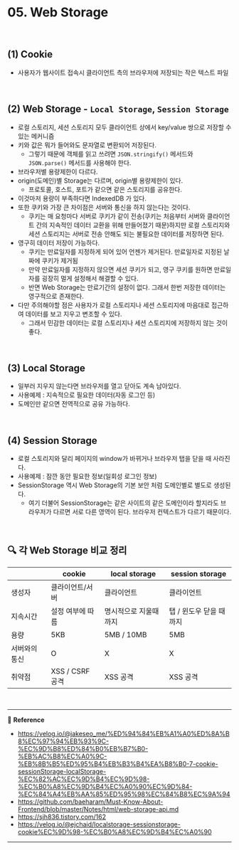 # 05. Web Storage

<br>

## (1) Cookie

- 사용자가 웹사이트 접속시 클라이언트 측의 브라우저에 저장되는 작은 텍스트 파일

<br>

## (2) Web Storage - `Local Storage`, `Session Storage`

- 로컬 스토리지, 세션 스토리지 모두 클라이언트 상에서 key/value 쌍으로 저장할 수 있는 메커니즘
- 키와 값은 뭐가 들어와도 문자열로 변환되어 저장된다.
  - 그렇기 때문에 객체를 읽고 쓰려면 `JSON.stringify()` 메서드와 `JSON.parse()` 메서드를 사용해야 한다.
- 브라우저별 용량제한이 다르다.
- origin(도메인)별 Storage는 다르며, origin별 용량제한이 있다.
  - 프로토콜, 호스트, 포트가 같으면 같은 스토리지를 공유한다.
- 이것마저 용량이 부족하다면 IndexedDB 가 있다.
- 또한 쿠키와 가장 큰 차이점은 서버와 통신을 하지 않는다는 것이다.
  - 쿠키는 매 요청마다 서버로 쿠키가 같이 전송(쿠키는 처음부터 서버와 클라이언트 간의 지속적인 데이터 교환을 위해 만들어졌기 때문)하지만 로컬 스토리지와 세션 스토리지는 서버로 전송 안해도 되는 불필요한 데이터를 저장하면 된다.
- 영구히 데이터 저장이 가능하다.
  - 쿠키는 만료일자를 지정하게 되어 있어 언젠가 제거된다. 만료일자로 지정된 날짜에 쿠키가 제거됨
  - 만약 만료일자를 지정하지 않으면 세션 쿠키가 되고, 영구 쿠키를 원하면 만료일자를 굉장히 멀게 설정해서 해결할 수 있다.
  - 반면 Web Storage는 만료기간의 설정이 없다. 그래서 한번 저장한 데이터는 영구적으로 존재한다.
- 다만 주의해야할 점은 사용자가 로컬 스토리지나 세션 스토리지에 마음대로 접근하여 데이터를 보고 지우고 변조할 수 있다.
  - 그래서 민감한 데이터는 로컬 스토리지나 세션 스토리지에 저장하지 않는 것이 좋다.

<br>

## (3) Local Storage

- 일부러 지우지 않는다면 브라우저를 열고 닫아도 계속 남아있다.
- 사용예제 : 지속적으로 필요한 데이터(자동 로그인 등)
- 도메인만 같으면 전역적으로 공유 가능하다.

<br>

## (4) Session Storage

- 로컬 스토리지와 달리 페이지의 window가 바뀌거나 브라우저 탭을 닫을 때 사라진다.
- 사용예제 : 잠깐 동안 필요한 정보(일회성 로그인 정보)
- SessionStorage 역시 Web Storage의 기본 보안 처럼 도메인별로 별도로 생성된다.
  - 여기 더불어 SessionStorage는 같은 사이트의 같은 도메인이라 할지라도 브라우저가 다르면 서로 다른 영역이 된다. 브라우저 컨텍스트가 다르기 때문이다.

<br>

## :mag: 각 Web Storage 비교 정리

|               | cookie           | local storage         | session storage         |
| ------------- | ---------------- | --------------------- | ----------------------- |
| 생성자        | 클라이언트/서버  | 클라이언트            | 클라이언트              |
| 지속시간      | 설정 여부에 따름 | 명시적으로 지울때까지 | 탭 / 윈도우 닫을 때까지 |
| 용량          | 5KB              | 5MB / 10MB            | 5MB                     |
| 서버와의 통신 | O                | X                     | X                       |
| 취약점        | XSS / CSRF 공격  | XSS 공격              | XSS 공격                |

<br>

---

:page_facing_up: <b>Reference</b>

- https://velog.io/@jakeseo_me/%ED%94%84%EB%A1%A0%ED%8A%B8%EC%97%94%EB%93%9C-%EC%9D%B8%ED%84%B0%EB%B7%B0-%EB%AC%B8%EC%A0%9C-%EB%8B%B5%ED%95%B4%EB%B3%B4%EA%B8%B0-7-cookie-sessionStorage-localStorage-%EC%82%AC%EC%9D%B4%EC%9D%98-%EC%B0%A8%EC%9D%B4%EC%A0%90%EC%9D%84-%EC%84%A4%EB%AA%85%ED%95%98%EC%84%B8%EC%9A%94
- https://github.com/baeharam/Must-Know-About-Frontend/blob/master/Notes/html/web-storage-api.md
- https://sjh836.tistory.com/162
- https://velog.io/@ejchaid/localstorage-sessionstorage-cookie%EC%9D%98-%EC%B0%A8%EC%9D%B4%EC%A0%90

---

